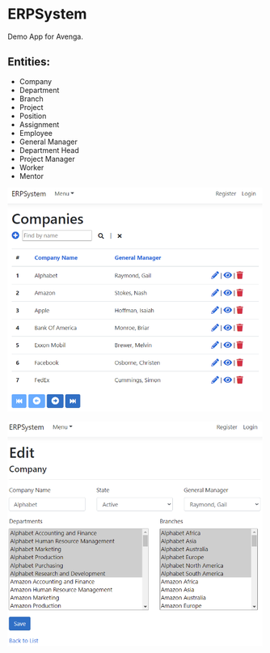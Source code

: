 ﻿ERPSystem<br />
=========
Demo App for Avenga.

Entities:<br />
---------------
- Company
- Department
- Branch
- Project
- Position
- Assignment
- Employee
- General Manager
- Department Head
- Project Manager
- Worker
- Mentor

![CompanyIndex](Screenshots/CompanyIndex.png)<br /><br />
![CompanyEdit](Screenshots/CompanyEdit.png)<br /><br />